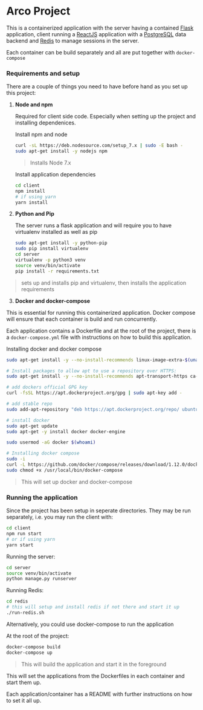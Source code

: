 # Arco Project

This is a containerized application with the server having a contained [Flask](http://flask.pocoo.org/) application, client running a [ReactJS](https://facebook.github.io/react/) application with a [PostgreSQL](https://www.postgresql.org/) data backend and [Redis](https://redis.io/) to manage sessions in the server.

Each container can be build separately and all are put together with `docker-compose`

### Requirements and setup

There are a couple of things you need to have before hand as you set up this project:

1. __Node and npm__
   
   Required for client side code. Especially when setting up the project and installing dependenices.
   
   Install npm and node
   
    ```bash
    curl -sL https://deb.nodesource.com/setup_7.x | sudo -E bash -
    sudo apt-get install -y nodejs npm
    ```
    > Installs Node 7.x
   
   Install application dependencies
   
   ```bash
   cd client
   npm install
   # if using yarn
   yarn install
   ```
   
   
2. __Python and Pip__
   
   The server runs a flask application and will require you to have virtualenv installed as well as pip
    ```bash
    sudo apt-get install -y python-pip
    sudo pip install virtualenv
    cd server
    virtualenv -p python3 venv
    source venv/bin/activate
    pip install -r requirements.txt
    ```
    
> sets up and installs pip and virtualenv, then installs the application requirements 

3. __Docker and docker-compose__

This is essential for running this containerized application. Docker compose will ensure that each container is build and run concurrently.
 
 Each application contains a Dockerfile and at the root of the project, there is a `docker-compose.yml` file with instructions on how to build this application.
 
 Installing docker and docker compose
 ```bash
 sudo apt-get install -y --no-install-recommends linux-image-extra-$(uname -r) linux-image-extra-virtual

# Install packages to allow apt to use a repository over HTTPS:
sudo apt-get install -y --no-install-recommends apt-transport-https ca-certificates curl software-properties-common

# add dockers official GPG key
curl -fsSL https://apt.dockerproject.org/gpg | sudo apt-key add -

# add stable repo
sudo add-apt-repository "deb https://apt.dockerproject.org/repo/ ubuntu-$(lsb_release -cs) main"

# install docker
sudo apt-get update
sudo apt-get -y install docker docker-engine

sudo usermod -aG docker $(whoami)

# Installing docker compose
sudo -i
curl -L https://github.com/docker/compose/releases/download/1.12.0/docker-compose-`uname -s`-`uname -m` > /usr/local/bin/docker-compose
sudo chmod +x /usr/local/bin/docker-compose
 ```
 > This will set up docker and docker-compose

### Running the application

Since the project has been setup in seperate directories. They may be run separately, i.e. you may run the client with:

```bash
cd client
npm run start
# or if using yarn
yarn start
```

Running the server:

```bash
cd server
source venv/bin/activate
python manage.py runserver
```

Running Redis:
```bash
cd redis
# this will setup and install redis if not there and start it up
./run-redis.sh
```

Alternatively, you could use docker-compose to run the application

At the root of the project:

```bash
docker-compose build
docker-compose up
```
> This will build the application and start it in the foreground

This will set the applications from the Dockerfiles in each container and start them up.

Each application/container has a README with further instructions on how to set it all up.